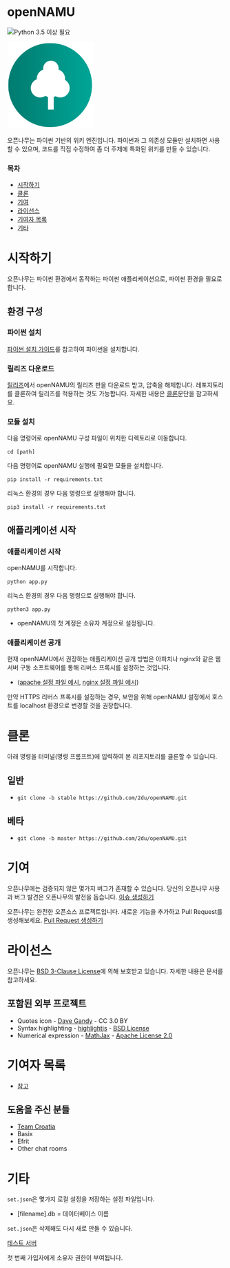 openNAMU
====
![Python 3.5 이상 필요](https://img.shields.io/badge/python-%3E%3D%203.5-blue.svg)

![](./logo.png)

오픈나무는 파이썬 기반의 위키 엔진입니다. 파이썬과 그 의존성 모듈만 설치하면 사용할 수 있으며, 코드를 직접 수정하여 좀 더 주제에 특화된 위키를 만들 수 있습니다.

### 목차
 * [시작하기](#시작하기)
 * [클론](#클론)
 * [기여](#기여)
 * [라이선스](#라이선스)
 * [기여자 목록](#기여자-목록)
 * [기타](#기타)

# 시작하기
오픈나무는 파이썬 환경에서 동작하는 파이썬 애플리케이션으로, 파이썬 환경을 필요로 합니다.

## 환경 구성
### 파이썬 설치
[파이썬 설치 가이드](https://github.com/404-sdok/how-to-python/blob/master/0.md)를 참고하여 파이썬을 설치합니다.

### 릴리즈 다운로드
[릴리즈](https://github.com/2du/openNAMU/releases)에서 openNAMU의 릴리즈 판을 다운로드 받고, 압축을 해제합니다. 레포지토리를 클론하여 릴리즈를 적용하는 것도 가능합니다. 자세한 내용은 [클론](#클론)문단을 참고하세요.

### 모듈 설치
다음 명령어로 openNAMU 구성 파일이 위치한 디렉토리로 이동합니다.
```
cd [path]
```


다음 명령어로 openNAMU 실행에 필요한 모듈을 설치합니다.
```
pip install -r requirements.txt
```
리눅스 환경의 경우 다음 명령으로 실행해야 합니다.
```
pip3 install -r requirements.txt
```
## 애플리케이션 시작
### 애플리케이션 시작
openNAMU를 시작합니다.
```
python app.py
```
리눅스 환경의 경우 다음 명령으로 실행해야 합니다.
```
python3 app.py
```

* openNAMU의 첫 계정은 소유자 계정으로 설정됩니다.

### 애플리케이션 공개
현재 openNAMU에서 권장하는 애플리케이션 공개 방법은 아파치나 nginx와 같은 웹 서버 구동 소프트웨어를 통해 리버스 프록시를 설정하는 것입니다.

* ([apache 설정 파일 예시](./conf_example/apache/), [nginx 설정 파일 예시](./conf_example/nginx.conf))

만약 HTTPS 리버스 프록시를 설정하는 경우, 보안을 위해 openNAMU 설정에서 호스트를 localhost 환경으로 변경할 것을 권장합니다.


# 클론
아래 명령을 터미널(명령 프롬프트)에 입력하여 본 리포지토리를 클론할 수 있습니다.
## 일반
 * `git clone -b stable https://github.com/2du/openNAMU.git`

## 베타
 * `git clone -b master https://github.com/2du/openNAMU.git`

# 기여
오픈나무에는 검증되지 않은 몇가지 버그가 존재할 수 있습니다. 당신의 오픈나무 사용과 버그 발견은 오픈나무의 발전을 돕습니다.
[이슈 생성하기](https://github.com/2du/openNAMU/issues/new)

오픈나무는 완전한 오픈소스 프로젝트입니다. 새로운 기능을 추가하고 Pull Request를 생성해보세요.
[Pull Request 생성하기](https://github.com/2du/openNAMU/compare)

# 라이선스
오픈나무는 [BSD 3-Clause License](./LICENSE)에 의해 보호받고 있습니다. 자세한 내용은 문서를 참고하세요.

## 포함된 외부 프로젝트
 * Quotes icon - [Dave Gandy](http://www.flaticon.com/free-icon/quote-left_25672) - CC 3.0 BY
 * Syntax highlighting - [highlightjs](https://highlightjs.org/) - [BSD License](https://github.com/highlightjs/highlight.js/blob/master/LICENSE)
 * Numerical expression - [MathJax](https://www.mathjax.org/) - [Apache License 2.0](https://github.com/mathjax/MathJax/blob/master/LICENSE)

# 기여자 목록
 * [참고](https://github.com/2DU/openNAMU/graphs/contributors)

## 도움을 주신 분들
 * [Team Croatia](https://github.com/TeamCroatia)
 * Basix
 * Efrit
 * Other chat rooms

# 기타
`set.json`은 몇가지 로컬 설정을 저장하는 설정 파일입니다.
 * [filename].db = 데이터베이스 이름

`set.json`은 삭제해도 다시 새로 만들 수 있습니다.

[테스트 서버](http://namu.ml/)

첫 번째 가입자에게 소유자 권한이 부여됩니다.
